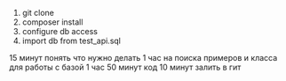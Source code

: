1) git clone
2) composer install
3) configure db access
4) import db from test_api.sql

15 минут понять что нужно делать
1 час на поиска примеров и класса для работы с базой
1 час 50 минут код
10 минут залить в гит 
